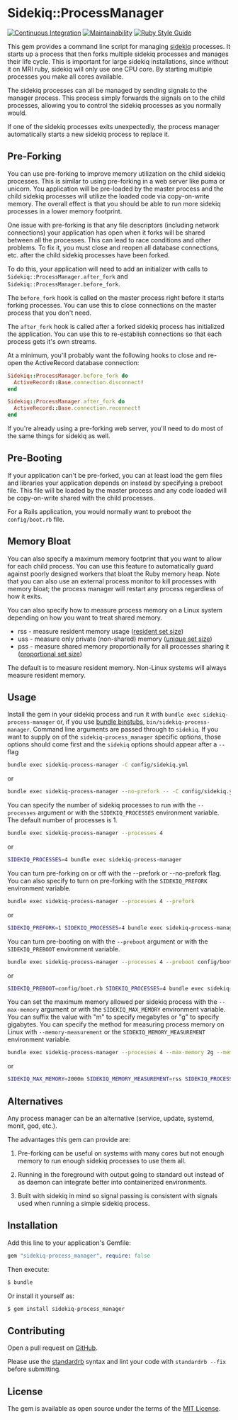 # Sidekiq::ProcessManager

[![Continuous Integration](https://github.com/bdurand/sidekiq-process_manager/actions/workflows/continuous_integration.yml/badge.svg)](https://github.com/bdurand/sidekiq-process_manager/actions/workflows/continuous_integration.yml)
[![Maintainability](https://api.codeclimate.com/v1/badges/ed89164d480af0e1442e/maintainability)](https://codeclimate.com/github/bdurand/sidekiq-process_manager/maintainability)
[![Ruby Style Guide](https://img.shields.io/badge/code_style-standard-brightgreen.svg)](https://github.com/testdouble/standard)

This gem provides a command line script for managing [sidekiq](https://github.com/mperham/sidekiq) processes. It starts up a process that then forks multiple sidekiq processes and manages their life cycle. This is important for large sidekiq installations, since without it on MRI ruby, sidekiq will only use one CPU core. By starting multiple processes you make all cores available.

The sidekiq processes can all be managed by sending signals to the manager process. This process simply forwards the signals on to the child processes, allowing you to control the sidekiq processes as you normally would.

If one of the sidekiq processes exits unexpectedly, the process manager automatically starts a new sidekiq process to replace it.

## Pre-Forking

You can use pre-forking to improve memory utilization on the child sidekiq processes. This is similar to using pre-forking in a web server like puma or unicorn. You application will be pre-loaded by the master process and the child sidekiq processes will utilize the loaded code via copy-on-write memory. The overall effect is that you should be able to run more sidekiq processes in a lower memory footprint.

One issue with pre-forking is that any file descriptors (including network connections) your application has open when it forks will be shared between all the processes. This can lead to race conditions and other problems. To fix it, you must close and reopen all database connections, etc. after the child sidekiq processes have been forked.

To do this, your application will need to add an initializer with calls to `Sidekiq::ProcessManager.after_fork` and `Sidekiq::ProcessManager.before_fork`.

The `before_fork` hook is called on the master process right before it starts forking processes. You can use this to close connections on the master process that you don't need.

The `after_fork` hook is called after a forked sidekiq process has initialized the application. You can use this to re-establish connections so that each process gets it's own streams.

At a minimum, you'll probably want the following hooks to close and re-open the ActiveRecord database connection:

```ruby
Sidekiq::ProcessManager.before_fork do
  ActiveRecord::Base.connection.disconnect!
end

Sidekiq::ProcessManager.after_fork do
  ActiveRecord::Base.connection.reconnect!
end
```

If you're already using a pre-forking web server, you'll need to do most of the same things for sidekiq as well.

## Pre-Booting

If your application can't be pre-forked, you can at least load the gem files and libraries your application depends on instead by specifying a preboot file. This file will be loaded by the master process and any code loaded will be copy-on-write shared with the child processes.

For a Rails application, you would normally want to preboot the `config/boot.rb` file.

## Memory Bloat

You can also specify a maximum memory footprint that you want to allow for each child process. You can use this feature to automatically guard against poorly designed workers that bloat the Ruby memory heap. Note that you can also use an external process monitor to kill processes with memory bloat; the process manager will restart any process regardless of how it exits.

You can also specify how to measure process memory on a Linux system depending on how you want to treat shared memory.

- rss - measure resident memory usage ([resident set size](https://en.wikipedia.org/wiki/Resident_set_size))
- uss - measure only private (non-shared) memory ([unique set size](https://en.wikipedia.org/wiki/Unique_set_size))
- pss - measure shared memory proportionally for all processes sharing it ([proportional set size](https://en.wikipedia.org/wiki/Proportional_set_size))

The default is to measure resident memory. Non-Linux systems will always measure resident memory.

## Usage

Install the gem in your sidekiq process and run it with `bundle exec sidekiq-process-manager` or, if you use [bundle binstubs](https://bundler.io/man/bundle-binstubs.1.html), `bin/sidekiq-process-manager`. Command line arguments are passed through to `sidekiq`. If you want to supply on of the `sidekiq-process_manager` specific options, those options should come first and the `sidekiq` options should appear after a `--` flag

```bash
bundle exec sidekiq-process-manager -C config/sidekiq.yml
```

or


```bash
bundle exec sidekiq-process-manager --no-prefork -- -C config/sidekiq.yml
```

You can specify the number of sidekiq processes to run with the `--processes` argument or with the `SIDEKIQ_PROCESSES` environment variable. The default number of processes is 1.

```bash
bundle exec sidekiq-process-manager --processes 4
```

or

```bash
SIDEKIQ_PROCESSES=4 bundle exec sidekiq-process-manager
```

You can turn pre-forking on or off with the --prefork or --no-prefork flag. You can also specify to turn on pre-forking with the `SIDEKIQ_PREFORK` environment variable.

```bash
bundle exec sidekiq-process-manager --processes 4 --prefork
```

or

```bash
SIDEKIQ_PREFORK=1 SIDEKIQ_PROCESSES=4 bundle exec sidekiq-process-manager
```

You can turn pre-booting on with the `--preboot` argument or with the `SIDEKIQ_PREBOOT` environment variable.

```bash
bundle exec sidekiq-process-manager --processes 4 --preboot config/boot.rb
```

or

```bash
SIDEKIQ_PREBOOT=config/boot.rb SIDEKIQ_PROCESSES=4 bundle exec sidekiq-process-manager
```

You can set the maximum memory allowed per sidekiq process with the `--max-memory` argument or with the `SIDEKIQ_MAX_MEMORY` environment variable. You can suffix the value with "m" to specify megabytes or "g" to specify gigabytes. You can specify the method for measuring process memory on Linux with `--memory-measurement` or the `SIDEKIQ_MEMORY_MEASUREMENT` environment variable.

```bash
bundle exec sidekiq-process-manager --processes 4 --max-memory 2g --memory-measurement rss
```

or

```bash
SIDEKIQ_MAX_MEMORY=2000m SIDEKIQ_MEMORY_MEASUREMENT=rss SIDEKIQ_PROCESSES=4 bundle exec sidekiq-process-manager
```

## Alternatives

Any process manager can be an alternative (service, update, systemd, monit, god, etc.).

The advantages this gem can provide are:

1. Pre-forking can be useful on systems with many cores but not enough memory to run enough sidekiq processes to use them all.

2. Running in the foreground with output going to standard out instead of as daemon can integrate better into containerized environments.

3. Built with sidekiq in mind so signal passing is consistent with signals used when running a simple sidekiq process.

## Installation

Add this line to your application's Gemfile:

```ruby
gem "sidekiq-process_manager", require: false
```

Then execute:
```bash
$ bundle
```

Or install it yourself as:
```bash
$ gem install sidekiq-process_manager
```

## Contributing

Open a pull request on [GitHub](https://github.com/bdurand/sidekiq-process_manager).

Please use the [standardrb](https://github.com/testdouble/standard) syntax and lint your code with `standardrb --fix` before submitting.

## License

The gem is available as open source under the terms of the [MIT License](https://opensource.org/licenses/MIT).